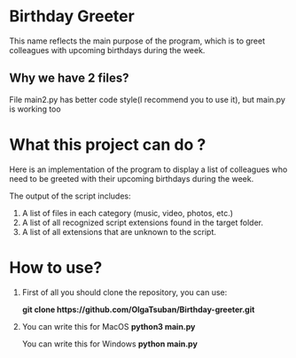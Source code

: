 # Birthday Greeter
<p>This name reflects the main purpose of the program, which is to greet colleagues with upcoming birthdays during the week.</p>
<h2>Why we have 2 files? </h2>
<p>File main2.py has better code style(I recommend you to use it), but main.py is working too</p>
<h1>What this project can do ?</h1>
<p>Here is an implementation of the program to display a list of colleagues who need to be greeted with their upcoming birthdays during the week.</p>

<p>The output of the script includes:</p>
<ol>
  <li>A list of files in each category (music, video, photos, etc.)</li>
  <li>A list of all recognized script extensions found in the target folder.</li>
  <li>A list of all extensions that are unknown to the script.</li>
</ol>
<h1>How to use?</h1>
<ol>
<li>First of all you should clone the repository, you can use:</li>
<p><b>git clone https://github.com/OlgaTsuban/Birthday-greeter.git</b></p>
<li><p>You can write this for MacOS <b>python3 main.py </p> </b>
<p>You can write this for Windows <b>python main.py </p> </li>
</ol>

